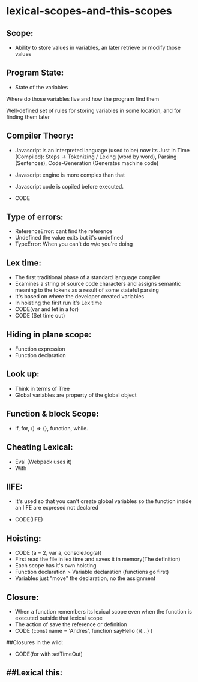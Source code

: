 # lexical-scopes-and-this-scopes

## Scope:
- Ability to store values in variables, an later retrieve or modify those values

## Program State:
- State of the variables

Where do those variables live and how the program find them

Well-defined set of rules for storing variables in some location, and for finding them later

## Compiler Theory:

- Javascript is an interpreted language (used to be)
  now its Just In Time (Compiled): Steps ->  Tokenizing / Lexing (word by word), Parsing (Sentences), Code-Generation (Generates machine code)

- Javascript engine is more complex than that

- Javascript code is copiled before executed.

- CODE

## Type of errors: 
-  ReferenceError: cant find the reference
-  Undefined the value exits but it's undefined
- TypeError: When you can't do w/e you're doing

## Lex time:
- The first traditional phase of a standard language compiler
- Examines a string of source code characters and assigns semantic meaning to the tokens as a result of some stateful parsing
- It's based on where the developer created variables 
- In hoisting the first run it's Lex time
- CODE(var  and let in a for)
- CODE (Set time out)

## Hiding in plane scope:
 - Function expression
 - Function declaration

## Look up:
- Think in terms of Tree
- Global variables are property of the global object

## Function & block Scope:
- If, for, () => {}, function, while.

## Cheating Lexical:
- Eval (Webpack uses it)
- With

## IIFE:
- It's used so that you can't create global variables so the function inside an IIFE are expresed not declared 

- CODE(IIFE)

## Hoisting:
- CODE (a = 2, var a, console.log(a))
- First read the file in lex time and saves it in memory(The definition)
- Each scope has it's own hoisting
- Function declaration > Variable declaration (functions go first)
- Variables just "move" the declaration, no the assignment

## Closure:
- When a function remembers its lexical scope even when the function is executed outside that lexical scope
- The action of save the reference or definition 
- CODE (const name =  'Andres', function sayHello (){...} )

##Closures in the wild:
 - CODE(for with setTimeOut)

##Lexical this:
- 







